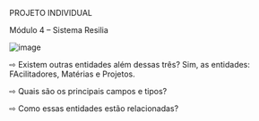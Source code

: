 PROJETO INDIVIDUAL

Módulo 4 – Sistema Resilia


![image](https://user-images.githubusercontent.com/113394226/212433476-6fbdf015-77e7-496a-b746-dce627eb97b5.png)


⇨ Existem outras entidades além dessas três?
Sim, as entidades: FAcilitadores, Matérias e Projetos.

⇨ Quais são os principais campos e tipos?


⇨ Como essas entidades estão relacionadas?

